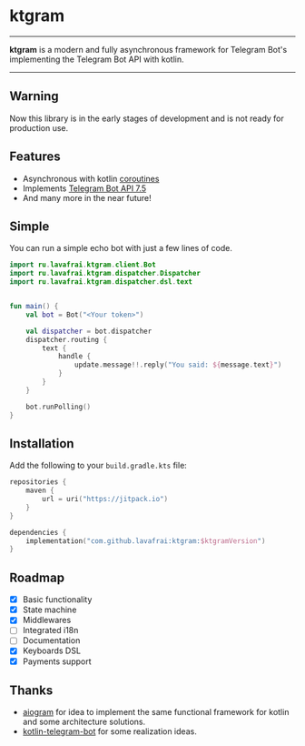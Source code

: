 # ktgram

---

**ktgram** is a modern and fully asynchronous framework for Telegram Bot's implementing the Telegram Bot API with kotlin.

---

## Warning
Now this library is in the early stages of development and is not ready for production use. 

## Features
- Asynchronous with kotlin [coroutines](https://kotlinlang.org/docs/coroutines-overview.html)
- Implements [Telegram Bot API 7.5](https://core.telegram.org/bots/api)
- And many more in the near future!

## Simple 
You can run a simple echo bot with just a few lines of code.

```kotlin
import ru.lavafrai.ktgram.client.Bot
import ru.lavafrai.ktgram.dispatcher.Dispatcher
import ru.lavafrai.ktgram.dispatcher.dsl.text


fun main() {
    val bot = Bot("<Your token>")

    val dispatcher = bot.dispatcher
    dispatcher.routing {
        text {
            handle {
                update.message!!.reply("You said: ${message.text}")
            }
        }
    }

    bot.runPolling()
}
```

## Installation
Add the following to your `build.gradle.kts` file:

```kotlin
repositories {
    maven {
        url = uri("https://jitpack.io")
    }
}

dependencies {
    implementation("com.github.lavafrai:ktgram:$ktgramVersion")
}
```

## Roadmap
- [x] Basic functionality
- [x] State machine
- [x] Middlewares
- [ ] Integrated i18n
- [ ] Documentation
- [x] Keyboards DSL
- [x] Payments support

## Thanks
- [aiogram](https://github.com/aiogram/aiogram) for idea to implement the same functional framework for kotlin and some architecture solutions.
- [kotlin-telegram-bot](https://github.com/kotlin-telegram-bot/kotlin-telegram-bot) for some realization ideas.
